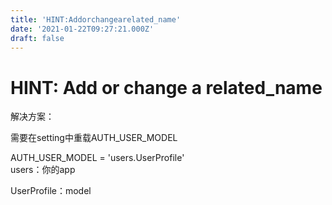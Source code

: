 ```yaml
---
title: 'HINT:Addorchangearelated_name'
date: '2021-01-22T09:27:21.000Z'
draft: false
---
```


# HINT: Add or change a related\_name

解决方案：

需要在setting中重载AUTH\_USER\_MODEL

AUTH\_USER\_MODEL = 'users.UserProfile'  
users：你的app

UserProfile：model


